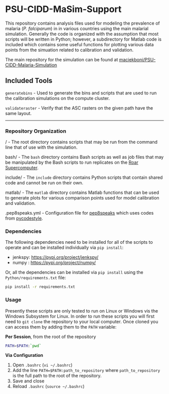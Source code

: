 # PSU-CIDD-MaSim-Support

This repository contains analysis files used for modeling the prevalence of malaria (*P. falciparum*) in in various countries using the main malarial simulation. Generally the code is organized with the assumption that most scripts will be written in Python; however, a subdirectory for Matlab code is included which contains some useful functions for plotting various data points from the simuation related to calibration and validation.

The main repository for the simulation can be found at [maciekboni/PSU-CIDD-Malaria-Simulation](https://github.com/maciekboni/PSU-CIDD-Malaria-Simulation)

## Included Tools

`generatebins` - Used to generate the bins and scripts that are used to run the calibration simulations on the compute cluster.

`validateraster` - Verify that the ASC rasters on the given path have the same layout.

---

### Repository Organization

/ - The root directory contains scripts that may be run from the command line that of use with the simulation.

bash/ - The `bash` directory contains Bash scripts as well as job files that may be manipulated by the Bash scripts to run replicates on the [Roar Supercomputer](https://www.icds.psu.edu/computing-services/roar-user-guide/).

include/ - The `include` directory contains Python scripts that contain shared code and cannot be run on their own.

matlab/ - The `matlab` directory contains Matlab functions that can be used to generate plots for various comparison points used for model calibration and validation.

.pep8speaks.yml - Configuration file for [pep8speaks](https://github.com/OrkoHunter/pep8speaks) which uses codes from [pycodestyle](https://github.com/PyCQA/pycodestyle/blob/master/docs/intro.rst).

### Dependencies

The following dependencies need to be installed for all of the scripts to operate and can be installed individually via `pip install`: 

- jenkspy: https://pypi.org/project/jenkspy/
- numpy : https://pypi.org/project/numpy/

Or, all the dependencies can be installed via `pip install` using the `Python/requirements.txt` file:

```bash
pip install -r requirements.txt
```

### Usage
Presently these scripts are only tested to run on Linux or Windows vis the Windows Subsystem for Linux. In order to run these scripts you will first need to `git clone` the repository to your local computer. Once cloned you can access them by adding them to the `PATH` variable:

**Per Session**, from the root of the repository
```bash
PATH=$PATH:`pwd`
```

**Via Configuration**
1. Open `.bashrc` (`vi ~/.bashrc`)
2. Add the line `PATH=$PATH:path_to_repository` where `path_to_repository` is the full path to the root of the repository.
3. Save and close
4. Reload `.bashrc` (`source ~/.bashrc`)


